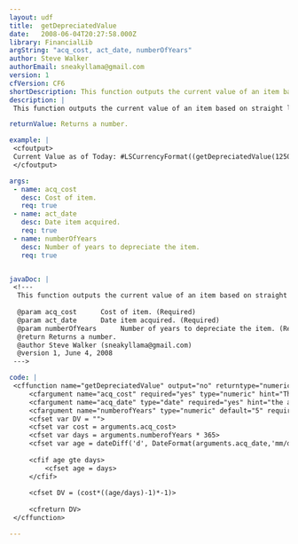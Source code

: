 ```yaml
---
layout: udf
title:  getDepreciatedValue
date:   2008-06-04T20:27:58.000Z
library: FinancialLib
argString: "acq_cost, act_date, numberOfYears"
author: Steve Walker
authorEmail: sneakyllama@gmail.com
version: 1
cfVersion: CF6
shortDescription: This function outputs the current value of an item based on straight line depreciation.
description: |
 This function outputs the current value of an item based on straight line depreciation.

returnValue: Returns a number.

example: |
 <cfoutput>
 Current Value as of Today: #LSCurrencyFormat((getDepreciatedValue(125000,'9/1/2006', 8)))#
 </cfoutput>

args:
 - name: acq_cost
   desc: Cost of item.
   req: true
 - name: act_date
   desc: Date item acquired.
   req: true
 - name: numberOfYears
   desc: Number of years to depreciate the item.
   req: true


javaDoc: |
 <!---
  This function outputs the current value of an item based on straight line depreciation.
  
  @param acq_cost      Cost of item. (Required)
  @param act_date      Date item acquired. (Required)
  @param numberOfYears      Number of years to depreciate the item. (Required)
  @return Returns a number. 
  @author Steve Walker (sneakyllama@gmail.com) 
  @version 1, June 4, 2008 
 --->

code: |
 <cffunction name="getDepreciatedValue" output="no" returntype="numeric" hint="Calculates the current straight line depreciated value">
     <cfargument name="acq_cost" required="yes" type="numeric" hint="The acquistion cost or value of an item">
     <cfargument name="acq_date" type="date" required="yes" hint="the acquisition date of the item">
     <cfargument name="numberofYears" type="numeric" default="5" required="yes" hint="the number of years to depreciate the item.">
     <cfset var DV = "">
     <cfset var cost = arguments.acq_cost>
     <cfset var days = arguments.numberofYears * 365>
     <cfset var age = dateDiff('d', DateFormat(arguments.acq_date,'mm/dd/yyyy'), DateFormat(Now(),'mm/dd/yyyy'))>
     
     <cfif age gte days>
         <cfset age = days>
     </cfif>
     
     <cfset DV = (cost*((age/days)-1)*-1)>
     
     <cfreturn DV>
 </cffunction>

---
```


